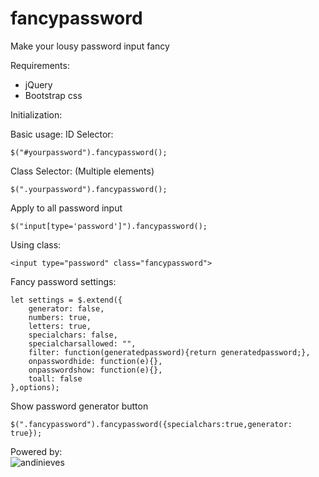 # fancypassword
Make your lousy password input fancy

Requirements:
- jQuery
- Bootstrap css

Initialization:

Basic usage:
ID Selector:
```
$("#yourpassword").fancypassword();
```

Class Selector: (Multiple elements)
```
$(".yourpassword").fancypassword();
```
Apply to all password input
```
$("input[type='password']").fancypassword();
```
Using class:
```
<input type="password" class="fancypassword">
```

Fancy password settings:
```
let settings = $.extend({
    generator: false,
    numbers: true,
    letters: true,
    specialchars: false,
    specialcharsallowed: "",
    filter: function(generatedpassword){return generatedpassword;},
    onpasswordhide: function(e){},
    onpasswordshow: function(e){},
    toall: false
},options);
```
Show password generator button
```
$(".fancypassword").fancypassword({specialchars:true,generator: true});
```

Powered by:<br>
![andinieves](https://avatars0.githubusercontent.com/u/16531944?s=96&v=4)
